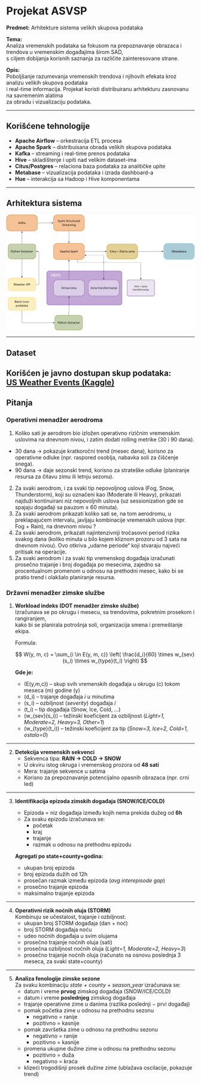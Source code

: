 # Projekat ASVSP

**Predmet:** Arhitekture sistema velikih skupova podataka  

**Tema:**  
Analiza vremenskih podataka sa fokusom na prepoznavanje obrazaca i trendova u vremenskim događajima širom SAD,  
s ciljem dobijanja korisnih saznanja za različite zainteresovane strane.  

**Opis:**  
Poboljšanje razumevanja vremenskih trendova i njihovih efekata kroz analizu velikih skupova podataka  
i real-time informacija. Projekat koristi distribuiranu arhitekturu zasnovanu na savremenim alatima  
za obradu i vizualizaciju podataka.  

---

## Korišćene tehnologije

- **Apache Airflow** – orkestracija ETL procesa  
- **Apache Spark** – distribuisana obrada velikih skupova podataka  
- **Kafka** – streaming i real-time prenos podataka  
- **Hive** – skladištenje i upiti nad velikim dataset-ima  
- **Citus/Postgres** – relaciona baza podataka za analitičke upite  
- **Metabase** – vizualizacija podataka i izrada dashboard-a  
- **Hue** – interakcija sa Hadoop i Hive komponentama  

---

## Arhitektura sistema

![Arhitektura sistema](arhitektura.jpg)

---

## Dataset
Korišćen je javno dostupan skup podataka:  
[US Weather Events (Kaggle)](https://www.kaggle.com/datasets/sobhanmoosavi/us-weather-events)  
---
## Pitanja

### Operativni menadžer aerodroma

1.	Koliko sati je aerodrom bio izložen operativno rizičnim vremenskim uslovima na dnevnom nivou, i zatim dodati rolling metrike (30 i 90 dana).
   -   30 dana → pokazuje kratkoročni trend (mesec dana), korisno za operativne odluke (npr. raspored osoblja, nabavka soli za čišćenje snega).
   -	90 dana → daje sezonski trend, korisno za strateške odluke (planiranje resursa za čitavu zimu ili letnju sezonu).
2.	Za svaki aerodrom, i za svaki tip nepovoljnog uslova (Fog, Snow, Thunderstorm), koji su označeni kao (Moderate ili Heavy), prikazati najduži kontinuirani niz nepovoljnih uslova (uz sessionization gde se spajaju događaji sa pauzom  ≤ 60 minuta).
3.	Za svaki aerodrom prikazati koliko sati se, na tom aerodromu, u preklapajućem intervalu, javljaju kombinacije vremenskih uslova (npr. Fog + Rain), na dnevnom nivou ?
4.	Za svaki aerodrom, prikazati najintenzivniji tročasovni period rizika svakog dana (koliko minuta u bilo kojem kliznom prozoru od 3 sata na dnevnom nivou). Ovo otkriva „udarne periode“ koji stvaraju najveći pritisak na operacije.
5.	Za svaki aerodrom i za svaki tip vremenskog događaja  izračunati prosečno trajanje i broj događaja po mesecima, zajedno sa procentualnom promenom u odnosu na prethodni mesec, kako bi se pratio trend i olakšalo planiranje resursa.

### Državni menadžer zimske službe
1. **Workload indeks (DOT menadžer zimske službe)**  
   Izračunava se po okrugu i mesecu, sa trendovima, pokretnim prosekom i rangiranjem,  
   kako bi se planirala potrošnja soli, organizacija smena i premeštanje ekipa.  

   Formula:  

   $$
   W(y, m, c) = \sum_{i \in E(y, m, c)} \left( \frac{d_i}{60} \times w_{sev}(s_i) \times w_{type}(t_i) \right)
   $$

   **Gde je:**
   - \(E(y,m,c)\) – skup svih vremenskih događaja u okrugu \(c\) tokom meseca \(m\) godine \(y\)  
   - \(d_i\) – trajanje događaja *i* u minutima  
   - \(s_i\) – ozbiljnost (*severity*) događaja *i*  
   - \(t_i\) – tip događaja (Snow, Ice, Cold, …)  
   - \(w_{sev}(s_i)\) – težinski koeficijent za ozbiljnost (*Light=1, Moderate=2, Heavy=3, Other=1*)  
   - \(w_{type}(t_i)\) – težinski koeficijent za tip (*Snow=3, Ice=2, Cold=1, ostalo=0*)  

---

2. **Detekcija vremenskih sekvenci**  
   - Sekvenca tipa: **RAIN → COLD → SNOW**  
   - U okviru istog okruga i vremenskog prozora od **48 sati**  
   - Mera: trajanje sekvence u satima  
   - Korisno za prepoznavanje potencijalno opasnih obrazaca (npr. crni led)  

---

3. **Identifikacija epizoda zimskih događaja (SNOW/ICE/COLD)**  
   - Epizoda = niz događaja između kojih nema prekida dužeg od **6h**  
   - Za svaku epizodu izračunava se:  
     - početak  
     - kraj  
     - trajanje  
     - razmak u odnosu na prethodnu epizodu  

   **Agregati po state+county+godina:**  
   - ukupan broj epizoda  
   - broj epizoda dužih od 12h  
   - prosečan razmak između epizoda (*avg interepisode gap*)  
   - prosečno trajanje epizoda  
   - maksimalno trajanje epizoda  

---

4. **Operativni rizik noćnih oluja (STORM)**  
   Kombinuju se učestalost, trajanje i ozbiljnost.  
   - ukupan broj STORM događaja (dan + noć)  
   - broj STORM događaja noću  
   - udeo noćnih događaja u svim olujama  
   - prosečno trajanje noćnih oluja (sati)  
   - prosečna ozbiljnost noćnih oluja (*Light=1, Moderate=2, Heavy=3*)  
   - prosečno trajanje noćnih oluja (računato na osnovu poslednja 3 meseca, za svaki state+county)  

---

5. **Analiza fenologije zimske sezone**  
   Za svaku kombinaciju *state + county + season_year* izračunava se:  
   - datum i vreme **prvog** zimskog događaja (SNOW/ICE/COLD)  
   - datum i vreme **poslednjeg** zimskog događaja  
   - trajanje operativne zime u danima (razlika poslednji − prvi događaj)  
   - pomak početka zime u odnosu na prethodnu sezonu  
     - negativno = ranije  
     - pozitivno = kasnije  
   - pomak završetka zime u odnosu na prethodnu sezonu  
     - negativno = ranije  
     - pozitivno = kasnije  
   - promena ukupne dužine zime u odnosu na prethodnu sezonu  
     - pozitivno = duža  
     - negativno = kraća  
   - klizeći trogodišnji prosek dužine zime (ublažava oscilacije, pokazuje trend)  

